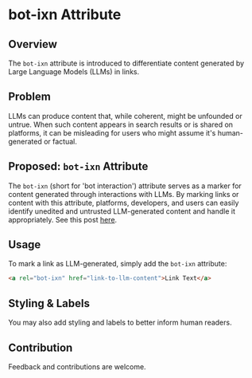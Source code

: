 # bot-ixn Attribute

## Overview

The `bot-ixn` attribute is introduced to differentiate content generated by Large Language Models (LLMs) in links.

## Problem

LLMs can produce content that, while coherent, might be unfounded or untrue. When such content appears in search results or is shared on platforms, it can be misleading for users who might assume it's human-generated or factual.

## Proposed: `bot-ixn` Attribute

The `bot-ixn` (short for 'bot interaction') attribute serves as a marker for content generated through interactions with LLMs. By marking links or content with this attribute, platforms, developers, and users can easily identify unedited and untrusted LLM-generated content and handle it appropriately. See this post [here](https://danielsgriffin.com/2023/10/03/highlighting-llm-generated-content-in-search-results-do-we-need-a-new-link-attribute.html).

## Usage

To mark a link as LLM-generated, simply add the `bot-ixn` attribute:

```html
<a rel="bot-ixn" href="link-to-llm-content">Link Text</a>
```

## Styling & Labels

You may also add styling and labels to better inform human readers.

## Contribution

Feedback and contributions are welcome.